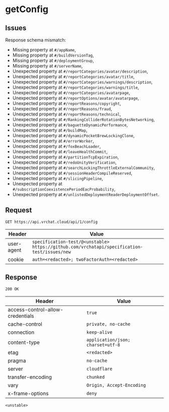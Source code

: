 # getConfig

## Issues
Response schema mismatch:
* Missing property at ``#/appName``,
* Missing property at ``#/buildVersionTag``,
* Missing property at ``#/deploymentGroup``,
* Missing property at ``#/serverName``,
* Unexpected property at ``#/reportCategories/avatar/description``,
* Unexpected property at ``#/reportCategories/avatar/title``,
* Unexpected property at ``#/reportCategories/warnings/description``,
* Unexpected property at ``#/reportCategories/warnings/title``,
* Unexpected property at ``#/reportCategories/avatarpage``,
* Unexpected property at ``#/reportOptions/avatar/avatarpage``,
* Unexpected property at ``#/reportReasons/copyright``,
* Unexpected property at ``#/reportReasons/fraud``,
* Unexpected property at ``#/reportReasons/technical``,
* Unexpected property at ``#/RankingColliderRotationBytesNetworking``,
* Unexpected property at ``#/baguetteDynamicPerformance``,
* Unexpected property at ``#/buildMap``,
* Unexpected property at ``#/dynamicPocketBrewLockingClone``,
* Unexpected property at ``#/errorWorker``,
* Unexpected property at ``#/foxBeachLoader``,
* Unexpected property at ``#/leaveHealthCommit``,
* Unexpected property at ``#/partitionTcpExpiration``,
* Unexpected property at ``#/redoUnityVerification``,
* Unexpected property at ``#/searchLockingThrottleExternalCommunity``,
* Unexpected property at ``#/sessionHeaderCompileReserved``,
* Unexpected property at ``#/slicingPipeline``,
* Unexpected property at ``#/subscriptionCoexistencePeriodEacProbability``,
* Unexpected property at ``#/unlistedDeploymentReaderDeploymentOffset``.
## Request
`GET https://api.vrchat.cloud/api/1/config`

| Header | Value |
| ------ | ----- |
| user-agent | `specification-test/@<unstable> https://github.com/vrchatapi/specification-test/issues/new` |
| cookie | `auth=<redacted>; twoFactorAuth=<redacted>` |


## Response
`200 OK`

| Header | Value |
| ------ | ----- |
| access-control-allow-credentials | `true` |
| cache-control | `private, no-cache` |
| connection | `keep-alive` |
| content-type | `application/json; charset=utf-8` |
| etag | `<redacted>` |
| pragma | `no-cache` |
| server | `cloudflare` |
| transfer-encoding | `chunked` |
| vary | `Origin, Accept-Encoding` |
| x-frame-options | `deny` |

```jsonc
<unstable>
```
